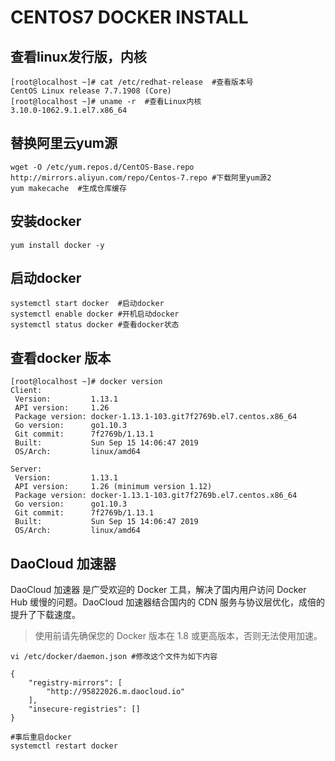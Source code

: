# CENTOS7 DOCKER INSTALL  

## 查看linux发行版，内核
```
[root@localhost ~]# cat /etc/redhat-release  #查看版本号
CentOS Linux release 7.7.1908 (Core)
[root@localhost ~]# uname -r  #查看Linux内核
3.10.0-1062.9.1.el7.x86_64
```
## 替换阿里云yum源
```
wget -O /etc/yum.repos.d/CentOS-Base.repo http://mirrors.aliyun.com/repo/Centos-7.repo #下载阿里yum源2
yum makecache  #生成仓库缓存
```
## 安装docker
```
yum install docker -y
```
## 启动docker
```
systemctl start docker  #启动docker
systemctl enable docker #开机启动docker
systemctl status docker #查看docker状态
```
## 查看docker 版本
```
[root@localhost ~]# docker version
Client:
 Version:         1.13.1
 API version:     1.26
 Package version: docker-1.13.1-103.git7f2769b.el7.centos.x86_64
 Go version:      go1.10.3
 Git commit:      7f2769b/1.13.1
 Built:           Sun Sep 15 14:06:47 2019
 OS/Arch:         linux/amd64

Server:
 Version:         1.13.1
 API version:     1.26 (minimum version 1.12)
 Package version: docker-1.13.1-103.git7f2769b.el7.centos.x86_64
 Go version:      go1.10.3
 Git commit:      7f2769b/1.13.1
 Built:           Sun Sep 15 14:06:47 2019
 OS/Arch:         linux/amd64
```
## DaoCloud 加速器
DaoCloud 加速器 是广受欢迎的 Docker 工具，解决了国内用户访问 Docker Hub 缓慢的问题。DaoCloud 加速器结合国内的 CDN 服务与协议层优化，成倍的提升了下载速度。
> 使用前请先确保您的 Docker 版本在 1.8 或更高版本，否则无法使用加速。
```
vi /etc/docker/daemon.json #修改这个文件为如下内容

{
    "registry-mirrors": [
        "http://95822026.m.daocloud.io"
    ],
    "insecure-registries": []
}

#事后重启docker
systemctl restart docker
```